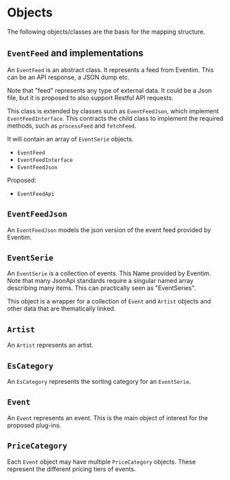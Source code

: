 # Objects

The following objects/classes are the basis for the mapping structure.

## `EventFeed` and implementations

An `EventFeed` is an abstract class. It represents a feed from Eventim. This can be an API response, a JSON dump etc. 

Note that "feed" represents any type of external data. It could be a Json file, but it is proposed to also support
Restful API requests. 

This class is extended by classes such as `EventFeedJson`, which implement `EventFeedInterface`. This contracts the 
child class to implement the required methods, such as `processFeed` and `fetchFeed`. 

It will contain an array of `EventSerie` objects.

* `EventFeed`
* `EventFeedInterface`
* `EventFeedJson`

Proposed:

* `EventFeedApi`

## `EventFeedJson`

An `EventFeedJson` models the json version of the event feed provided by Eventim. 

## `EventSerie`

An `EventSerie` is a collection of events. This Name provided by Eventim. Note that many JsonApi standards require a 
singular named array describing many items. This can practically seen as "EventSeries".

This object is a wrapper for a collection of `Event` and `Artist` objects and other data that are thematically linked.

## `Artist`

An `Artist` represents an artist.

## `EsCategory`

An `EsCategory` represents the sorting category for an `EventSerie`.

## `Event`

An `Event` represents an event. This is the main object of interest for the proposed plug-ins.

## `PriceCategory`

Each `Event` object may have multiple `PriceCategory` objects. These represent the different pricing tiers of events.